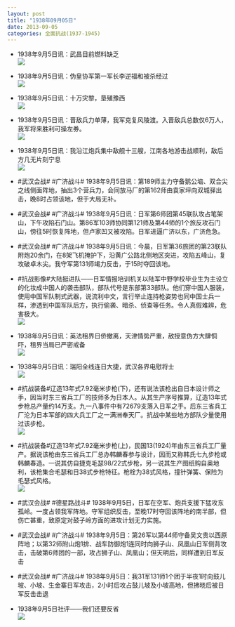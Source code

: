 ```yaml
---
layout: post
title: "1938年09月05日"
date: 2013-09-05
categories: 全面抗战(1937-1945)
---
```


<meta name="referrer" content="no-referrer" />

- 1938年9月5日讯：武昌目前燃料缺乏 <br/><img src="https://ww4.sinaimg.cn/large/aca367d8jw1e8byx84rbmj207x06kaah.jpg" />

- 1938年9月5日讯：伪皇协军第一军长李逆福和被杀经过 <br/><img src="https://ww3.sinaimg.cn/large/aca367d8jw1e8bxgq7aslj20ev1190yr.jpg" />

- 1938年9月5日讯：十万灾黎，垦殖豫西 <br/><img src="https://ww2.sinaimg.cn/large/aca367d8jw1e8bx8a9hgdj207v06kq3d.jpg" />

- 1938年9月5日讯：晋敌兵力单薄，我军克复风陵渡。入晋敌兵总数仅6万人，我军将来胜利可操左券。 <br/><img src="https://ww3.sinaimg.cn/large/aca367d8jw1e8bvs9jf8jj207e11ijtd.jpg" />

- 1938年9月5日讯：我沿江炮兵集中敌舰十三艘，江南各地游击战顺利，敌后方几无片刻宁息 <br/><img src="https://ww3.sinaimg.cn/large/aca367d8jw1e8bs9cg85lj207c10hgnw.jpg" />

- #武汉会战# #广济战斗# 1938年9月5日讯：第189师主力守备鹅公垴、双合尖之线侧面阵地，抽出3个营兵力，会同放马厂的第162师由袁家坪向双城驿出击，晚8时占领该地，但于大局无补。 

- #武汉会战# #广济战斗# 1938年9月5日讯：日军第6师团第45联队攻占笔架山，下午攻陷石门山。第86军103师协同第121师及第44师的1个旅反攻石门山，傍往5时恢复阵地，但卢家凹又被攻陷。日军进逼广济以东，广济危急。 

- #武汉会战# #广济战斗# 1938年9月5日讯：今晨，日军第36旅团的第23联队附炮20余门，在8架飞机掩护下，沿黄广公路北侧地区突进，攻陷五峰山，复攻破卓木尖。我守军第131师竭力反击，于15时夺回该地。 

- #抗战影像#大陆挺进队——日军情报培训机关以陆军中野学校毕业生为主设立的化妆成中国人的袭击部队，部队代号是东部第33部队。他们穿中国人服装，使用中国军队制式武器，说流利中文，言行举止连持枪姿势也同中国士兵一样，渗透到中国军队后方，执行偷袭、暗杀、侦查等任务。令人真假难辨，危害极大。 <br/><img src="https://ww3.sinaimg.cn/large/aca367d8jw1e8bmsafwfqj20hi0ds75d.jpg" />

- 1938年9月5日讯：英法租界日侨撤离，天津情势严重，敌授意伪方大肆恫吓，租界当局已严密戒备 <br/><img src="https://ww4.sinaimg.cn/large/aca367d8jw1e8bjlbp6dmj20er16kdkq.jpg" />

- 1938年9月5日讯：瑞阳全线连日大捷，武汉各界电慰将士 <br/><img src="https://ww4.sinaimg.cn/large/aca367d8jw1e8bhus72h9j205f0kv3zo.jpg" />

- #抗战装备#辽造13年式7.92毫米步枪(下)，还有说法该枪出自日本设计师之手，因当时东三省兵工厂的技师多为日本人。从其生产序号推算，辽造13年式步枪总产量约14万支。九一八事件中有72679支落入日军之手。后东三省兵工厂沦为日本军部的四大兵工厂之一满洲奉天厂。抗战中某些地方部队少量使用过该步枪。 <br/><img src="https://ww4.sinaimg.cn/large/aca367d8jw1e8bfuau0ktj20c10tugny.jpg" />

- #抗战装备#辽造13年式7.92毫米步枪(上)，民国13(1924)年由东三省兵工厂量产。据说该枪由东三省兵工厂总办韩麟春参与设计，因而又称韩氏七九步枪或韩麟春造。一说其仿自捷克毛瑟98/22式步枪，另一说其生产图纸购自奥地利，该枪集合毛瑟和日38式步枪特征。枪栓为38式风格，撞针弹簧、保险为毛瑟式风格。 <br/><img src="https://ww3.sinaimg.cn/large/aca367d8jw1e8be45k9u1j20c10htaar.jpg" />

- #武汉会战# #德星路战斗# 1938年9月5日，日军在空军、炮兵支援下猛攻东孤岭。一度占领我军阵地。守军组织反击，至晚17时夺回该阵地的南半部，但伤亡甚重，致原定对鼓子岭方面的进攻计划无力实施。 

- #武汉会战# #广济战斗# 1938年9月5日：第26军以第44师守备吴文贵以西原阵地；以第32师附山炮1排、战车防御炮1连同时向狮子山、凤凰山日军侧背攻击，击破第6师团的一部，攻占狮子山、凤凰山；但天明后，同样遭到日军反击 

- #武汉会战# #广济战斗# 1938年9月5日：我31军131师1个团于半夜1时向鼓儿坡、小坡、生金寨日军攻击，2小时后攻占鼓儿坡及小坡高地，但拂晓后被日军反击击退 

- 1938年9月5日社评——我们还要反省 <br/><img src="https://ww4.sinaimg.cn/large/aca367d8jw1e8b99r3l3yj20go0tijwy.jpg" />

